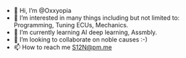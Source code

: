 - 👋 Hi, I’m @Oxxyopia
- 👀 I’m interested in many things including but not limited to: Programming, Tuning ECUs, Mechanics.
- 🌱 I’m currently learning AI deep learning, Assmbly.
- 💞️ I’m looking to collaborate on noble causes :-)
- 📫 How to reach me S12N@pm.me

<!---
Oxxyopia/Oxxyopia is a ✨ special ✨ repository because its `README.md` (this file) appears on your GitHub profile.
You can click the Preview link to take a look at your changes.
--->
